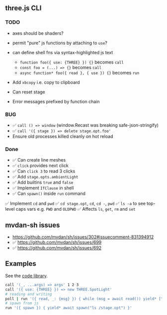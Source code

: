 ## three.js CLI

### TODO

- axes should be shaders?
- permit "pure" js functions by attaching to `use`?
- can define shell fns via syntax-highlighted js text
  - `function foo({ use: {THREE} }) {}` becomes `call`
  - `const foo = (...) => {}` becomes `call`
  - `async function* foo({ read }, { use }) {}` becomes `run`

- Add `xbcopy` i.e. copy to clipboard
- Can reset stage
- Error messages prefixed by function chain

### BUG
- ✅ `call () => window` (window.Recast was breaking safe-json-stringify)
- ✅ `call '({ stage }) => delete stage.opt.foo'`
- Ensure old processes killed cleanly on hot reload

### Done

- ✅ Can create line meshes
- ✅ `click` provides next click
- ✅ Can `click 3` to read 3 clicks 
- ✅ Add `stage.opts.ambientLight`
- ✅ Add builtins `true` and `false`
- ✅ Implement `IfClause` in shell
- ✅ Can `spawn()` inside `run` command

✅ Implement `cd` and `pwd`
   ✅ `cd stage.opt`, `cd`, `cd -`, `pwd`
   ✅ `ls -a` to see top-level caps vars e.g. `PWD` and `OLDPWD`
   ✅ Affects `ls`, `get`, `rm` and `set`

## mvdan-sh issues

- https://github.com/mvdan/sh/issues/302#issuecomment-831394912
- ✅ https://github.com/mvdan/sh/issues/699
- ✅ https://github.com/mvdan/sh/issues/692

## Examples

See the [code library](../model/sh/code-library.ts).

```sh
call '(_, ...args) => args' 1 2 3
call '({ use: {THREE} }) => new THREE.SpotLight'
# reading and writing
poll | run '({ read, _: {msg} }) { while (msg = await read()) yield* ["hi", msg]; }'
# spawn from js
run '({ spawn }) { yield* await spawn("ls /stage.opt") }'
```
